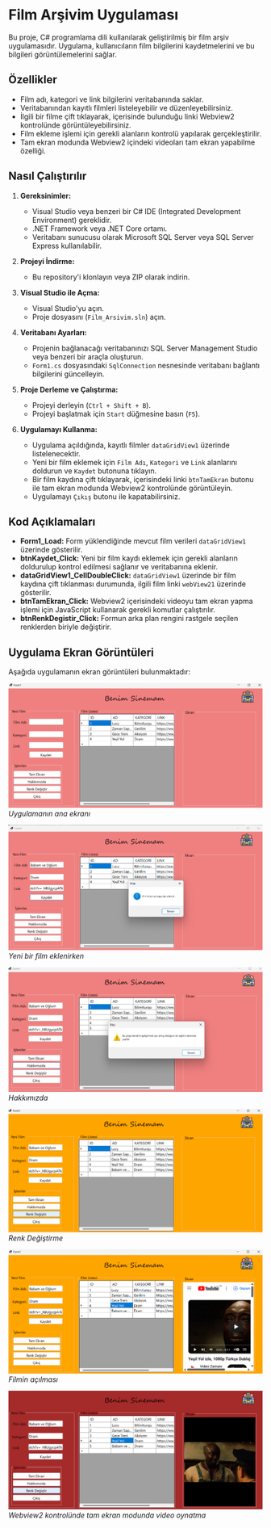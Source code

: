 #   Film Arşivim Uygulaması   

Bu proje, C# programlama dili kullanılarak geliştirilmiş bir film arşiv uygulamasıdır. Uygulama, kullanıcıların film bilgilerini kaydetmelerini ve bu bilgileri görüntülemelerini sağlar.

## Özellikler

- Film adı, kategori ve link bilgilerini veritabanında saklar.
- Veritabanından kayıtlı filmleri listeleyebilir ve düzenleyebilirsiniz.
- İlgili bir filme çift tıklayarak, içerisinde bulunduğu linki Webview2 kontrolünde görüntüleyebilirsiniz.
- Film ekleme işlemi için gerekli alanların kontrolü yapılarak gerçekleştirilir.
- Tam ekran modunda Webview2 içindeki videoları tam ekran yapabilme özelliği.

## Nasıl Çalıştırılır

1. **Gereksinimler:**
   - Visual Studio veya benzeri bir C# IDE (Integrated Development Environment) gereklidir.
   - .NET Framework veya .NET Core ortamı.
   - Veritabanı sunucusu olarak Microsoft SQL Server veya SQL Server Express kullanılabilir.

2. **Projeyi İndirme:**
   - Bu repository'i klonlayın veya ZIP olarak indirin.

3. **Visual Studio ile Açma:**
   - Visual Studio'yu açın.
   - Proje dosyasını (`Film_Arsivim.sln`) açın.

4. **Veritabanı Ayarları:**
   - Projenin bağlanacağı veritabanınızı SQL Server Management Studio veya benzeri bir araçla oluşturun.
   - `Form1.cs` dosyasındaki `SqlConnection` nesnesinde veritabanı bağlantı bilgilerini güncelleyin.

5. **Proje Derleme ve Çalıştırma:**
   - Projeyi derleyin (`Ctrl + Shift + B`).
   - Projeyi başlatmak için `Start` düğmesine basın (`F5`).

6. **Uygulamayı Kullanma:**
   - Uygulama açıldığında, kayıtlı filmler `dataGridView1` üzerinde listelenecektir.
   - Yeni bir film eklemek için `Film Adı`, `Kategori` ve `Link` alanlarını doldurun ve `Kaydet` butonuna tıklayın.
   - Bir film kaydına çift tıklayarak, içerisindeki linki `btnTamEkran` butonu ile tam ekran modunda Webview2 kontrolünde görüntüleyin.
   - Uygulamayı `Çıkış` butonu ile kapatabilirsiniz.

## Kod Açıklamaları

- **Form1_Load:** Form yüklendiğinde mevcut film verileri `dataGridView1` üzerinde gösterilir.
- **btnKaydet_Click:** Yeni bir film kaydı eklemek için gerekli alanların doldurulup kontrol edilmesi sağlanır ve veritabanına eklenir.
- **dataGridView1_CellDoubleClick:** `dataGridView1` üzerinde bir film kaydına çift tıklanması durumunda, ilgili film linki `webView21` üzerinde gösterilir.
- **btnTamEkran_Click:** Webview2 içerisindeki videoyu tam ekran yapma işlemi için JavaScript kullanarak gerekli komutlar çalıştırılır.
- **btnRenkDegistir_Click:** Formun arka plan rengini rastgele seçilen renklerden biriyle değiştirir.

## Uygulama Ekran Görüntüleri

Aşağıda uygulamanın ekran görüntüleri bulunmaktadır:

![Ana Ekran](https://github.com/mihrapgozcu/Film_Arsivim/blob/master/Ana%20Ekran.png)
*Uygulamanın ana ekranı*

![Film Ekleme](https://github.com/mihrapgozcu/Film_Arsivim/blob/master/Film%20Ekleme.png)
*Yeni bir film eklenirken*

![Hakkımızda](https://github.com/mihrapgozcu/Film_Arsivim/blob/master/Hakk%C4%B1m%C4%B1zda.png)
*Hakkımızda*

![Renk Değiştirme](https://github.com/mihrapgozcu/Film_Arsivim/blob/master/Renk%20De%C4%9Fi%C5%9Ftirme.png)
*Renk Değiştirme*

![Filmin Gözükmesi](https://github.com/mihrapgozcu/Film_Arsivim/blob/master/ekranda%20filmin%20g%C3%B6z%C3%BCkmesi.png)
*Filmin açılması*

![](https://github.com/mihrapgozcu/Film_Arsivim/blob/master/Tam%20ekran.png)
*Webview2 kontrolünde tam ekran modunda video oynatma*

